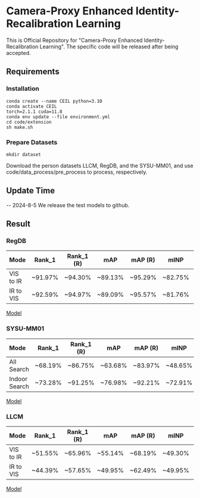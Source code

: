 # Camera-Proxy Enhanced Identity-Recalibration Learning

This is Official Repository for "Camera-Proxy Enhanced Identity-Recalibration Learning". The specific code will be released after being accepted.

## Requirements

### Installation

```shell
conda create --name CEIL python=3.10
conda activate CEIL
torch=2.1.1 cuda=11.8
conda env update --file environment.yml
cd code/extension
sh make.sh
```
### Prepare Datasets

```shell
mkdir dataset
```
Download the person datasets LLCM, RegDB, and the SYSU-MM01, and use code/data_process/pre_process to process, respectively.

## Update Time
-- 2024-8-5 We release the test models to github.

## Result

### RegDB
| Mode      | Rank_1  | Rank_1 (R) |   mAP   | mAP (R) |  mINP   | mINP (R)                                   
|:----------|:-------:|:----------:|:-------:|:-------:|:-------:|:--------:|
| VIS to IR | ~91.97% |  ~94.30%   | ~89.13% | ~95.29% | ~82.75% | ~95.49%  | 
| IR to VIS | ~92.59% |  ~94.97%   | ~89.09% | ~95.57% | ~81.76% | ~95.44%  | 

[Model](https://1drv.ms/f/c/de0254e500a56cf5/EumOQPiXuiVHugiOO1BYaWcB2ZN06mbN7sr4x7Nk7Rr_Fw?e=PUBFJq)

### SYSU-MM01
| Mode          | Rank_1  | Rank_1 (R) |   mAP   | mAP (R) |  mINP   | mINP (R) |                                                                                        
|:--------------|:-------:|:----------:|:-------:|:-------:|:-------:|:--------:|
| All Search    | ~68.19% |  ~86.75%   | ~63.68% | ~83.97% | ~48.65% | ~75.24%  |
| Indoor Search | ~73.28% |  ~91.25%   | ~76.98% | ~92.21% | ~72.91% | ~90.60%  |

[Model](https://1drv.ms/f/c/de0254e500a56cf5/ErMeM7R5vnBCpCxB1Drh4lwBo3stBy9RZQp2sPymmzrX6A?e=uufsmj)

### LLCM
| Mode      | Rank_1  | Rank_1 (R) |   mAP   | mAP (R) |  mINP   | mINP (R) |
|:----------|:-------:|:----------:|:-------:|:-------:|:-------:|:--------:|
| VIS to IR | ~51.55% |  ~65.96%   | ~55.14% | ~68.19% | ~49.30% | ~63.79%  |
| IR to VIS | ~44.39% |  ~57.65%   | ~49.95% | ~62.49% | ~49.95% | ~59.36%  |

[Model](https://1drv.ms/f/c/de0254e500a56cf5/EgQEzVvqzw9PjNKPwKWWSc0BEcA1ASCah_rJnnIMDLuMOg?e=HZh0As)
